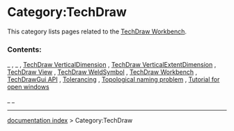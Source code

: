 # Category:TechDraw
This category lists pages related to the [TechDraw Workbench](TechDraw_Workbench.md).

### Contents:

_ , _ , [TechDraw VerticalDimension](TechDraw_VerticalDimension.md) , [TechDraw VerticalExtentDimension](TechDraw_VerticalExtentDimension.md) , [TechDraw View](TechDraw_View.md) , [TechDraw WeldSymbol](TechDraw_WeldSymbol.md) , [TechDraw Workbench](TechDraw_Workbench.md) , [TechDrawGui API](TechDrawGui_API.md) , [Tolerancing](Tolerancing.md) , [Topological naming problem](Topological_naming_problem.md) , [Tutorial for open windows](Tutorial_for_open_windows.md)

_ _

---
[documentation index](../README.md) > Category:TechDraw
